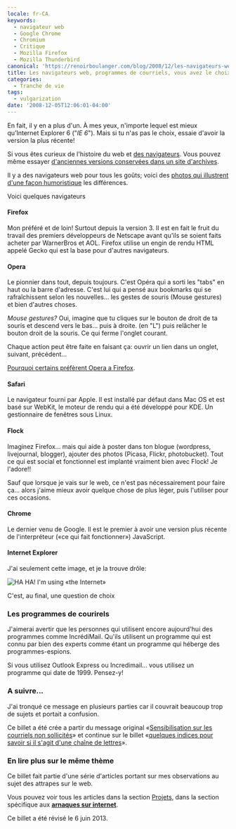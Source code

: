```yaml
---
locale: fr-CA
keywords:
  - navigateur web
  - Google Chrome
  - Chromium
  - Critique
  - Mozilla Firefox
  - Mozilla Thunderbird
canonical: 'https://renoirboulanger.com/blog/2008/12/les-navigateurs-web-programmes-de-courriels-vous-avez-le-choix/'
title: Les navigateurs web, programmes de courriels, vous avez le choix!!
categories:
  - Tranche de vie
tags:
  - vulgarization
date: '2008-12-05T12:06:01-04:00'
---
```


En fait, il y en a plus d'un. À mes yeux, n'importe lequel est mieux qu’Internet
Explorer 6 ("_IE 6_"). Mais si tu n'as pas le choix, essaie d'avoir la version
la plus récente!

Si vous êtes curieux de l'histoire du web et [des navigateurs][0]. Vous pouvez
même essayer [d'anciennes versions conservées dans un site d'archives][1].

Il y a des navigateurs web pour tous les goûts; voici des [photos qui illustrent
d'une façon humoristique][2] les différences.

Voici quelques navigateurs

#### Firefox

Mon préféré et de loin! Surtout depuis la version 3\. Il est en fait le fruit du
travail des premiers développeurs de Netscape avant qu'ils se soient faits
acheter par WarnerBros et AOL. Firefox utilise un engin de rendu HTML appelé
Gecko qui est la base pour d'autres navigateurs.

#### Opera

Le pionnier dans tout, depuis toujours. C'est Opéra qui a sorti les "tabs" en
haut ou la barre d'adresse. C'est lui qui a pensé aux bookmarks qui se
rafraîchissent selon les nouvelles... les gestes de souris (Mouse gestures) et
bien d'autres choses.

_Mouse gestures?_ Oui, imagine que tu cliques sur le bouton de droit de ta
souris et descend vers le bas... puis à droite. (en "L") puis relâcher le bouton
droit de la souris. Ce qui ferme l'onglet courant.

Chaque action peut être faite en faisant ça: ouvrir un lien dans un onglet,
suivant, précédent...

[Pourquoi certains préfèrent Opera a Firefox][3].

#### Safari

Le navigateur fourni par Apple. Il est installé par défaut dans Mac OS et est
basé sur WebKit, le moteur de rendu qui a été développé pour KDE. Un
gestionnaire de fenêtres sous Linux.

#### Flock

Imaginez Firefox... mais qui aide à poster dans ton blogue (wordpress,
livejournal, blogger), ajouter des photos (Picasa, Flickr, photobucket). Tout ce
qui est social et fonctionnel est implanté vraiment bien avec Flock! Je
l'adore!!

Sauf que lorsque je vais sur le web, ce n'est pas nécessairement pour faire
ça... alors j'aime mieux avoir quelque chose de plus léger, puis l'utiliser pour
ces occasions.

#### Chrome

Le dernier venu de Google. Il est le premier à avoir une version plus récente de
l'interpréteur («ce qui fait fonctionner») JavaScript.

#### Internet Explorer

J'ai seulement cette image, et je la trouve drôle:

![HA HA! I'm using «the Internet»](fccc309ec7c1e08ed41d710bf5c9d2fa804934ed.jpg)

C'est, au final, une question de choix

### Les programmes de courirels

J'aimerai avertir que les personnes qui utilisent encore aujourd'hui des
programmes comme IncrédiMail. Qu'ils utilisent un programme qui est connu par
bien des experts comme étant un programme qui héberge des programmes-espions.

Si vous utilisez Outlook Express ou Incredimail... vous utilisez un programme
qui date de 1999\. Pensez-y!

### A suivre...

J'ai tronqué ce message en plusieurs parties car il couvrait beaucoup trop de
sujets et portait a confusion.

Ce billet a été crée a partir du message original «[Sensibilisation sur les
courriels non sollicités][4]» et continue sur le billet «[quelques indices pour
savoir si il s'agit d'une chaîne de lettres][5]».

### En lire plus sur le même thème

Ce billet fait partie d'une série d'articles portant sur mes observations au
sujet des attrapes sur le web.

Vous pouvez voir tous les articles dans la section [Projets][6], dans la section
spécifique aux [**arnaques sur internet**][7].

Ce billet a été révisé le 6 juin 2013\.

[0]: http://www.livinginternet.com/w/wi_browse.htm
[1]: http://browsers.evolt.org/
[2]: https://www.ghacks.net/2007/09/27/firefox-vs-opera-vs-internet-explorer/
[3]: http://virtuelvis.com/archives/2004/11/opera-over-firefox
[4]: /blog/2008/12/sensibilisation-sur-les-courriels-non-sollicites/
[5]:
  /blog/2008/12/quelques-indices-pour-savoir-si-un-message-courriel-est-une-chaine-de-lettre/
[6]: /projets
[7]: /projets/les-arnaques-sur-internet
